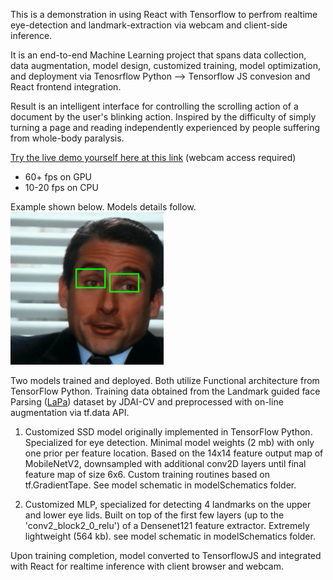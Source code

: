 This is a demonstration in using React with Tensorflow to perfrom realtime eye-detection and landmark-extraction via webcam and
client-side inference. 

It is an end-to-end Machine Learning project that spans data collection, data augmentation, model design, customized training,
model optimization, and deployment via Tenosrflow Python --> Tensorflow JS convesion and React frontend integration. 

Result is an intelligent interface for controlling the scrolling action of a document by the user's blinking action. Inspired by the difficulty of
simply turning a page and reading independently experienced by people suffering from whole-body paralysis.

[Try the live demo yourself here at this link](https://jhanmtl.github.io/eye-scroller/) (webcam access required)
* 60+  fps on GPU
* 10-20 fps on CPU

Example shown below. Models details follow.
![](./public/demo.gif)

Two models trained and deployed. Both utilize Functional architecture from TensorFlow Python. Training data obtained from the 
Landmark guided face Parsing ([LaPa](https://github.com/JDAI-CV/lapa-dataset)) dataset by JDAI-CV and preprocessed with on-line augmentation via tf.data API.

1. Customized SSD model originally implemented in TensorFlow Python. Specialized for eye detection. Minimal model weights (2 mb) with only one prior per feature location. Based on the 14x14 feature
output map of MobileNetV2, downsampled with additional conv2D layers until final feature map of size 6x6. Custom training routines based on tf.GradientTape.
See model schematic in modelSchematics folder.

2. Customized MLP, specialized for detecting 4 landmarks on the upper and lower eye lids.
Built on top of the first few layers (up to the 'conv2_block2_0_relu') of a Densenet121 feature extractor. Extremely lightweight (564 kb).
see model schematic in modelSchematics folder.

Upon training completion, model converted to TensorflowJS and integrated with React for realtime inference with client browser and webcam.




